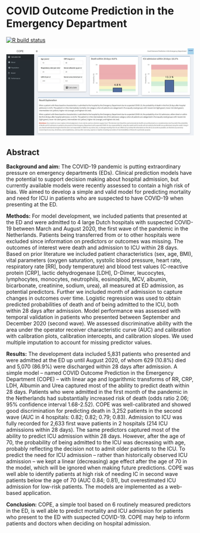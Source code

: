 # COVID Outcome Prediction in the Emergency Department
<!-- badges: start -->
[![R build status](https://github.com/mi-erasmusmc/COPE/workflows/run-tests/badge.svg)](https://github.com/mi-erasmusmc/COPE/actions)
<!-- badges: end -->

![front image](https://github.com/mi-erasmusmc/COPE/blob/master/extras/front.jpg)

## Abstract

**Background and aim:** The COVID-19 pandemic is putting extraordinary pressure on emergency departments (EDs). Clinical prediction models have the potential to support decision making about hospital admission, but currently available models were recently assessed to contain a high risk of bias. We aimed to develop a simple and valid model for predicting mortality and need for ICU in patients who are suspected to have COVID-19 when presenting at the ED.

**Methods:** For model development, we included patients that presented at the ED and were admitted to 4 large Dutch hospitals with suspected COVID-19 between March and August 2020, the first wave of the pandemic in the Netherlands. Patients being transferred from or to other hospitals were excluded since information on predictors or outcomes was missing. The outcomes of interest were death and admission to ICU within 28 days. Based on prior literature we included patient characteristics (sex, age, BMI), vital parameters (oxygen saturation, systolic blood pressure, heart rate, respiratory rate [RR], body temperature) and blood test values (C-reactive protein [CRP], lactic dehydrogenase [LDH], D-Dimer, leucocytes, lymphocytes, monocytes, neutrophils, eosinophils, MCV, albumin, bicarbonate, creatinine, sodium, urea), all measured at ED admission, as potential predictors. Further we included month of admission to capture changes in outcomes over time. Logistic regression was used to obtain predicted probabilities of death and of being admitted to the ICU, both within 28 days after admission. Model performance was assessed with temporal validation in patients who presented between September and December 2020 (second wave). We assessed discriminative ability with the area under the operator receiver characteristic curve (AUC) and calibration with calibration plots, calibration intercepts, and calibration slopes. We used multiple imputation to account for missing predictor values.

**Results:** The development data included 5,831 patients who presented and were admitted at the ED up until August 2020, of whom 629 (10.8%) died and 5,070 (86.9%) were discharged within 28 days after admission. A simple model – named COVID Outcome Prediction in the Emergency Department (COPE) – with linear age and logarithmic transforms of RR, CRP, LDH, Albumin and Urea captured most of the ability to predict death within 28 days. Patients who were admitted in the first month of the pandemic in the Netherlands had substantially increased risk of death (odds ratio 2.06; 95% confidence interval 1.68-2.52). COPE was well-calibrated and showed good discrimination for predicting death in 3,252 patients in the second wave (AUC in 4 hospitals: 0.82; 0.82; 0.79; 0.83). Admission to ICU was fully recorded for 2,633 first wave patients in 2 hospitals (214 ICU admissions within 28 days). The same predictors captured most of the ability to predict ICU admission within 28 days. However, after the age of 70, the probability of being admitted to the ICU was decreasing with age, probably reflecting the decision not to admit older patients to the ICU. To predict the need for ICU admission – rather than historically observed ICU admission – we kept a linear (decreasing) age effect after the age of 70 in the model, which will be ignored when making future predictions. COPE was well able to identify patients at high risk of needing IC in second wave patients below the age of 70 (AUC 0.84; 0.81), but overestimated ICU admission for low-risk patients. The models are implemented as a web-based application.

**Conclusion:** COPE, a simple tool based on 6 routinely measured predictors in the ED, is well able to predict mortality and ICU admission for patients who present to the ED with suspected COVID-19. COPE may help to inform patients and doctors when deciding on hospital admission.
